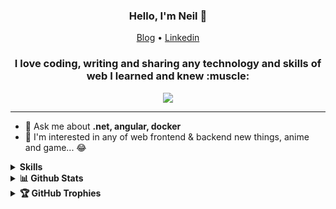 <h3 align="center">Hello, I'm Neil 👋</h3>

<p align="center">
  <a href="https://thinkinmd.com">Blog</a> •
  <a href="https://www.linkedin.com/in/neil-tsai-791917132">Linkedin</a>
</p>

<h3 align="center">I love coding, writing and sharing any technology and skills of web I learned and knew :muscle:</h3>

<div align="center">
  <img src="https://komarev.com/ghpvc/?username=cdcd72&color=ff69b4" />
</div>

---

- 💬 Ask me about **.net, angular, docker**
- 🌟 I'm interested in any of web frontend & backend new things, anime and game... 😂

<details>
<summary><b>Skills</b></summary>
<ul>
  <li>
  <summary><b>Version control</b></summary>

[![My Skills](https://skillicons.dev/icons?i=git)](https://skillicons.dev)
    
  </li>
  <li>
  <summary><b>Front-end tools</b></summary>

[![My Skills](https://skillicons.dev/icons?i=npm,yarn,pnpm,vite)](https://skillicons.dev)
    
  </li>
  <li>
  <summary><b>Front-end</b></summary>

[![My Skills](https://skillicons.dev/icons?i=html,css,sass,styledcomponents,tailwind,js,ts,jquery,angular,react,redux,jest)](https://skillicons.dev)
    
  </li>
  <li>
  <summary><b>Back-end</b></summary>

[![My Skills](https://skillicons.dev/icons?i=nodejs,dotnet,py)](https://skillicons.dev)
    
  </li>
  <li>
  <summary><b>Platforms</b></summary>

[![My Skills](https://skillicons.dev/icons?i=github,gitlab,jenkins,firebase,supabase,vercel)](https://skillicons.dev)
    
  </li>
  <li>
  <summary><b>Editors</b></summary>

[![My Skills](https://skillicons.dev/icons?i=vscode,visualstudio,rider)](https://skillicons.dev)
    
  </li>
  <li>
  <summary><b>Others</b></summary>

[![My Skills](https://skillicons.dev/icons?i=bash,powershell,docker,nginx,rabbitmq,redis,sqlite,postgres,bots)](https://skillicons.dev)
    
  </li>
</ul>
</details>

<details>
  <summary><b>📊 Github Stats</b></summary>
  <div align="center">
    <img src="https://github-readme-stats.vercel.app/api?username=cdcd72&show_icons=true&hide=issues&bg_color=0D1117&text_color=c9d1d9&icon_color=ff69b4&title_color=ff69b4&hide_border=true" />
    <img src="https://github-readme-stats.vercel.app/api/wakatime?username=cdcd72&show_icons=true&bg_color=0D1117&text_color=c9d1d9&icon_color=ff3860&title_color=ff69b4&hide_border=true" />
  </div>
</details>

<details>
  <summary><b>🏆 GitHub Trophies</b></summary>
  <div align="center">

[![trophy](https://github-profile-trophy.vercel.app/?username=cdcd72&theme=onedark&column=3)](https://github.com/ryo-ma/github-profile-trophy)

  </div>
</details>

